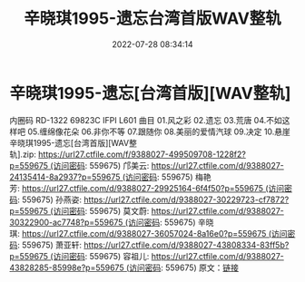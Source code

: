 ﻿---
title: 辛晓琪1995-遗忘台湾首版WAV整轨
date: 2022-07-28 08:34:14
categories: WAV车载音乐、镜像
tags: None
---
# 辛晓琪1995-遗忘[台湾首版][WAV整轨]

内圈码 RD-1322 69823C IFPI L601
曲目
01.风之彩
02.遗忘
03.荒唐
04.不如这样吧
05.缠绵像花朵
06.非你不等
07.跟随你
08.美丽的爱情汽球
09.决定
10.悬崖
辛晓琪1995-遗忘[台湾首版][WAV整轨].zip: https://url27.ctfile.com/f/9388027-499509708-1228f2?p=559675 (访问密码:
559675)
邝美云: https://url27.ctfile.com/d/9388027-24135414-8a2937?p=559675 (访问密码:
559675)
梅艳芳: https://url27.ctfile.com/d/9388027-29925164-6f4f50?p=559675 (访问密码:
559675)
孙燕姿: https://url27.ctfile.com/d/9388027-30229723-cf7872?p=559675 (访问密码:
559675)
莫文蔚: https://url27.ctfile.com/d/9388027-30322900-ac7748?p=559675 (访问密码:
559675)
辛晓琪: https://url27.ctfile.com/d/9388027-36057024-8a16e0?p=559675 (访问密码:
559675)
萧亚轩: https://url27.ctfile.com/d/9388027-43808334-83ff5b?p=559675 (访问密码:
559675)
容祖儿: https://url27.ctfile.com/d/9388027-43828285-85998e?p=559675 (访问密码:
559675)
原文：[链接](https://blog.sina.com.cn/s/blog_1647c7e7601030ylx.html)
